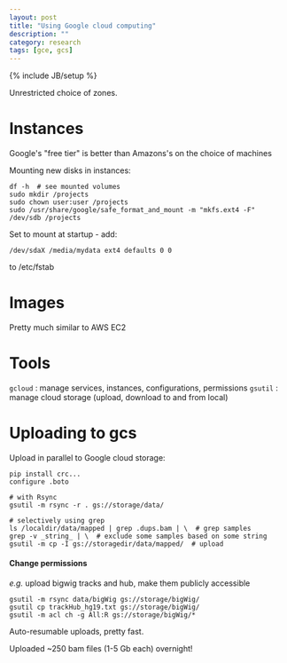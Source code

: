 ```yaml
---
layout: post
title: "Using Google cloud computing"
description: ""
category: research
tags: [gce, gcs]
---
```

{% include JB/setup %}



Unrestricted choice of zones.


# Instances
Google's "free tier" is better than Amazons's on the choice of machines

Mounting new disks in instances:

    df -h  # see mounted volumes
    sudo mkdir /projects
    sudo chown user:user /projects
    sudo /usr/share/google/safe_format_and_mount -m "mkfs.ext4 -F" /dev/sdb /projects

Set to mount at startup - add:

    /dev/sdaX /media/mydata ext4 defaults 0 0

to /etc/fstab

# Images
Pretty much similar to AWS EC2

# Tools
    
`gcloud` : manage services, instances, configurations, permissions
`gsutil` : manage cloud storage (upload, download to and from local)

# Uploading to gcs
Upload in parallel to Google cloud storage:

    pip install crc...
    configure .boto

    # with Rsync
    gsutil -m rsync -r . gs://storage/data/

    # selectively using grep
    ls /localdir/data/mapped | grep .dups.bam | \  # grep samples
    grep -v _string_ | \  # exclude some samples based on some string
    gsutil -m cp -I gs://storagedir/data/mapped/  # upload


#### Change permissions
*e.g.* upload bigwig tracks and hub, make them publicly accessible

    gsutil -m rsync data/bigWig gs://storage/bigWig/
    gsutil cp trackHub_hg19.txt gs://storage/bigWig/
    gsutil -m acl ch -g All:R gs://storage/bigWig/*

Auto-resumable uploads, pretty fast.

Uploaded ~250 bam files (1-5 Gb each) overnight!

